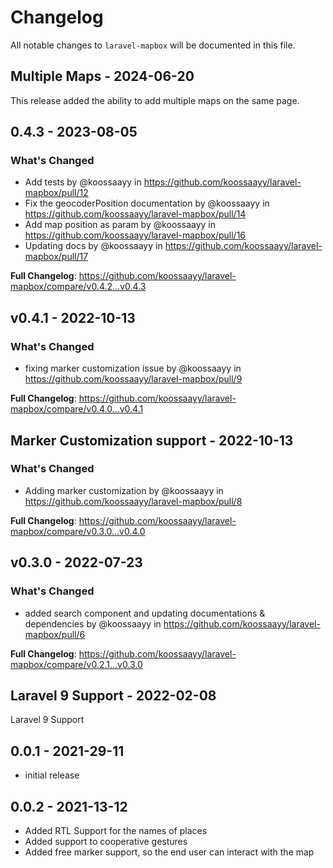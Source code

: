 # Changelog

All notable changes to `laravel-mapbox` will be documented in this file.

## Multiple Maps  - 2024-06-20

This release added the ability to add multiple maps on the same page.

## 0.4.3 - 2023-08-05

### What's Changed

- Add tests by @koossaayy in https://github.com/koossaayy/laravel-mapbox/pull/12
- Fix the geocoderPosition documentation by @koossaayy in https://github.com/koossaayy/laravel-mapbox/pull/14
- Add map position as param by @koossaayy in https://github.com/koossaayy/laravel-mapbox/pull/16
- Updating docs by @koossaayy in https://github.com/koossaayy/laravel-mapbox/pull/17

**Full Changelog**: https://github.com/koossaayy/laravel-mapbox/compare/v0.4.2...v0.4.3

## v0.4.1 - 2022-10-13

### What's Changed

- fixing marker customization issue by @koossaayy in https://github.com/koossaayy/laravel-mapbox/pull/9

**Full Changelog**: https://github.com/koossaayy/laravel-mapbox/compare/v0.4.0...v0.4.1

## Marker Customization support - 2022-10-13

### What's Changed

- Adding marker customization by @koossaayy in https://github.com/koossaayy/laravel-mapbox/pull/8

**Full Changelog**: https://github.com/koossaayy/laravel-mapbox/compare/v0.3.0...v0.4.0

## v0.3.0 - 2022-07-23

### What's Changed

- added search component and updating documentations & dependencies by @koossaayy in https://github.com/koossaayy/laravel-mapbox/pull/6

**Full Changelog**: https://github.com/koossaayy/laravel-mapbox/compare/v0.2.1...v0.3.0

## Laravel 9 Support - 2022-02-08

Laravel 9 Support

## 0.0.1 - 2021-29-11

- initial release

## 0.0.2 - 2021-13-12

- Added RTL Support for the names of places
- Added support to cooperative gestures
- Added free marker support, so the end user can interact with the map
